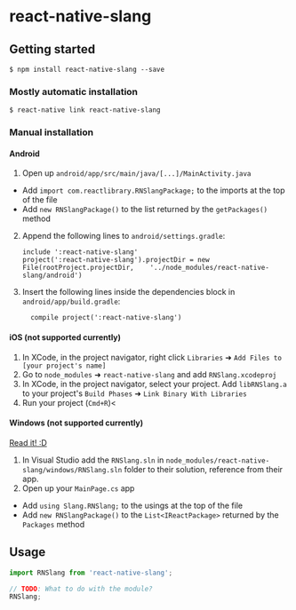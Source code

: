 # react-native-slang

## Getting started

`$ npm install react-native-slang --save`

### Mostly automatic installation

`$ react-native link react-native-slang`

### Manual installation

#### Android

1. Open up `android/app/src/main/java/[...]/MainActivity.java`
  - Add `import com.reactlibrary.RNSlangPackage;` to the imports at the top of the file
  - Add `new RNSlangPackage()` to the list returned by the `getPackages()` method
2. Append the following lines to `android/settings.gradle`:
  	```
  	include ':react-native-slang'
  	project(':react-native-slang').projectDir = new File(rootProject.projectDir, 	'../node_modules/react-native-slang/android')
  	```
3. Insert the following lines inside the dependencies block in `android/app/build.gradle`:
  	```
      compile project(':react-native-slang')
  	```

#### iOS (not supported currently)

1. In XCode, in the project navigator, right click `Libraries` ➜ `Add Files to [your project's name]`
2. Go to `node_modules` ➜ `react-native-slang` and add `RNSlang.xcodeproj`
3. In XCode, in the project navigator, select your project. Add `libRNSlang.a` to your project's `Build Phases` ➜ `Link Binary With Libraries`
4. Run your project (`Cmd+R`)<

#### Windows (not supported currently)
[Read it! :D](https://github.com/ReactWindows/react-native)

1. In Visual Studio add the `RNSlang.sln` in `node_modules/react-native-slang/windows/RNSlang.sln` folder to their solution, reference from their app.
2. Open up your `MainPage.cs` app
  - Add `using Slang.RNSlang;` to the usings at the top of the file
  - Add `new RNSlangPackage()` to the `List<IReactPackage>` returned by the `Packages` method


## Usage
```javascript
import RNSlang from 'react-native-slang';

// TODO: What to do with the module?
RNSlang;
```
  
